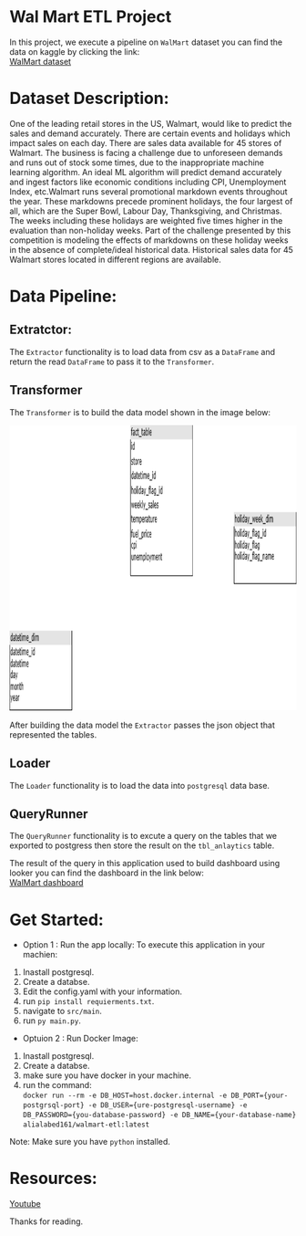 # Wal Mart ETL Project
In this project, we execute a pipeline on `WalMart` dataset you can find the data on kaggle by clicking the link:  
[WalMart dataset](https://www.kaggle.com/datasets/yasserh/walmart-dataset)


# Dataset Description:
One of the leading retail stores in the US, Walmart, would like to predict the sales and demand accurately. There are certain events and holidays which impact sales on each day. There are sales data available for 45 stores of Walmart. The business is facing a challenge due to unforeseen demands and runs out of stock some times, due to the inappropriate machine learning algorithm. An ideal ML algorithm will predict demand accurately and ingest factors like economic conditions including CPI, Unemployment Index, etc.Walmart runs several promotional markdown events throughout the year. These markdowns precede prominent holidays, the four largest of all, which are the Super Bowl, Labour Day, Thanksgiving, and Christmas. The weeks including these holidays are weighted five times higher in the evaluation than non-holiday weeks. Part of the challenge presented by this competition is modeling the effects of markdowns on these holiday weeks in the absence of complete/ideal historical data. Historical sales data for 45 Walmart stores located in different regions are available. 


# Data Pipeline:
## Extratctor:
The `Extractor` functionality is to load data from csv as a `DataFrame` and return the read `DataFrame` to pass it to the `Transformer`.

## Transformer
The `Transformer` is to build the data model shown in the image below:  

<img src="./assets/images/data_model.png" alt="Image description" height = '500' width='1000'>  

After building the data model the `Extractor` passes the json object that represented the tables.

## Loader
The `Loader` functionality is to load the data into `postgresql` data base.

## QueryRunner
The `QueryRunner` functionality is to excute a query on the tables that we exported to postgress then store the result on the `tbl_anlaytics` table.

The result of the query in this application used to build dashboard using looker you can find the dashboard in the link below:  
[WalMart dashboard](https://lookerstudio.google.com/s/pjbDSljm4DE)


# Get Started:

* Option 1 : Run the app locally:
To execute this application in your machien:
1. Inastall postgresql.
2. Create a databse.
3. Edit the config.yaml with your information.
4. run `pip install requierments.txt`.
5. navigate to `src/main`.
6. run `py main.py`.

* Optuion 2 : Run Docker Image:
1. Inastall postgresql.
2. Create a databse.
3. make sure you have docker in your machine.
4. run the command:  
    `docker run --rm -e DB_HOST=host.docker.internal -e DB_PORT={your-postgrsql-port} -e DB_USER={ure-postgresql-username} -e DB_PASSWORD={you-database-password} -e DB_NAME={your-database-name} alialabed161/walmart-etl:latest`


Note: Make sure you have `python` installed.


# Resources:
[Youtube](https://www.youtube.com/watch?v=WpQECq5Hx9g)  

Thanks for reading.
